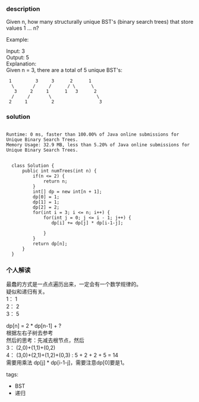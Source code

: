 ### description    
  Given n, how many structurally unique BST's (binary search trees) that store values 1 ... n?  
    
  Example:  
    
  Input: 3  
  Output: 5  
  Explanation:  
  Given n = 3, there are a total of 5 unique BST's:  
    
     1         3     3      2      1  
      \       /     /      / \      \  
       3     2     1      1   3      2  
      /     /       \                 \  
     2     1         2                 3  
### solution    
```    
  
Runtime: 0 ms, faster than 100.00% of Java online submissions for Unique Binary Search Trees.  
Memory Usage: 32.9 MB, less than 5.20% of Java online submissions for Unique Binary Search Trees.  
  
  
  class Solution {  
      public int numTrees(int n) {  
          if(n <= 2) {  
              return n;  
          }  
          int[] dp = new int[n + 1];  
          dp[0] = 1;  
          dp[1] = 1;  
          dp[2] = 2;  
          for(int i = 3; i <= n; i++) {  
              for(int j = 0; j <= i - 1; j++) {  
                 dp[i] += dp[j] * dp[i-1-j];  
    
              }  
          }  
          return dp[n];  
      }  
  }  
```    
    
### 个人解读    
  最蠢的方式是一点点遍历出来，一定会有一个数学规律的。  
  疑似和递归有关。  
  1： 1  
  2： 2  
  3： 5  
    
  dp[n] = 2 * dp[n-1] + ?  
  根据左右子树去参考  
  然后的思考：先减去根节点，然后   
  3： (2,0)+(1,1)+(0,2)  
  4： (3,0)+(2,1)+(1,2)+(0,3) : 5 + 2 + 2 + 5 = 14    
  需要用乘法 dp[j] * dp[i-1-j]，需要注意dp[0]要是1。  
    
tags:    
  -  BST  
  -  递归  
